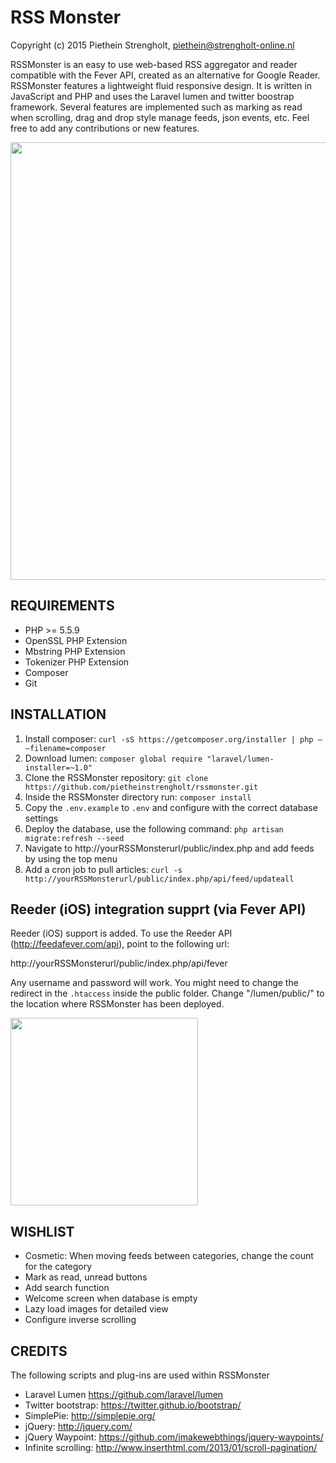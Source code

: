 RSS Monster
=======

Copyright (c) 2015 Piethein Strengholt, piethein@strengholt-online.nl

RSSMonster is an easy to use web-based RSS aggregator and reader compatible with the Fever API, created as an alternative for Google Reader.
RSSMonster features a lightweight fluid responsive design. It is written in JavaScript and PHP and uses the Laravel
lumen and twitter boostrap framework. Several features are implemented such as
marking as read when scrolling, drag and drop style manage feeds, json events, etc.
Feel free to add any contributions or new features.

<img src="http://www.strengholt-online.nl/wp-content/uploads/2015/rssmonster2.png" width="700px">

REQUIREMENTS
------------

* PHP >= 5.5.9
* OpenSSL PHP Extension
* Mbstring PHP Extension
* Tokenizer PHP Extension
* Composer
* Git

INSTALLATION
------------

1. Install composer: `curl -sS https://getcomposer.org/installer | php — –filename=composer`
2. Download lumen: `composer global require "laravel/lumen-installer=~1.0"`
3. Clone the RSSMonster repository: `git clone https://github.com/pietheinstrengholt/rssmonster.git`
4. Inside the RSSMonster directory run: `composer install`
5. Copy the `.env.example` to `.env` and configure with the correct database settings
6. Deploy the database, use the following command: `php artisan migrate:refresh --seed`
7. Navigate to http://yourRSSMonsterurl/public/index.php and add feeds by using the top menu
8. Add a cron job to pull articles: `curl -s http://yourRSSMonsterurl/public/index.php/api/feed/updateall`

Reeder (iOS) integration supprt (via Fever API)
----

Reeder (iOS) support is added. To use the Reeder API (http://feedafever.com/api), point to the following url:

http://yourRSSMonsterurl/public/index.php/api/fever

Any username and password will work.
You might need to change the redirect in the `.htaccess` inside the public folder.
Change "/lumen/public/" to the location where RSSMonster has been deployed.

<img src="http://phppaper.strengholt-online.nl/wp-content/uploads/fever.png" width="300px">


WISHLIST
----

* Cosmetic: When moving feeds between categories, change the count for the category
* Mark as read, unread buttons
* Add search function
* Welcome screen when database is empty
* Lazy load images for detailed view
* Configure inverse scrolling

CREDITS
-------

The following scripts and plug-ins are used within RSSMonster

* Laravel Lumen https://github.com/laravel/lumen
* Twitter bootstrap: https://twitter.github.io/bootstrap/
* SimplePie: http://simplepie.org/
* jQuery: http://jquery.com/
* jQuery Waypoint: https://github.com/imakewebthings/jquery-waypoints/
* Infinite scrolling: http://www.inserthtml.com/2013/01/scroll-pagination/

